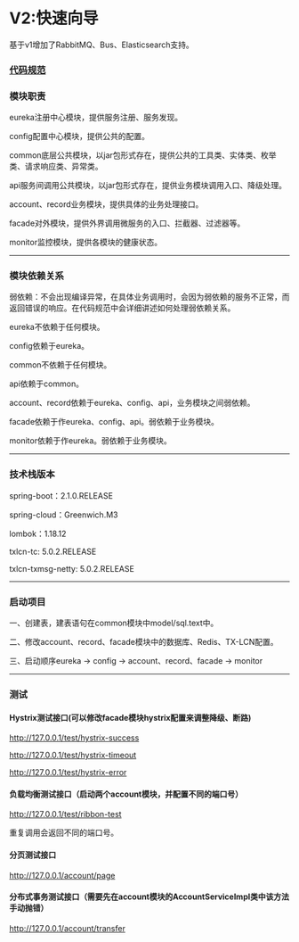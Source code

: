 # V2:快速向导

基于v1增加了RabbitMQ、Bus、Elasticsearch支持。

### [代码规范](https://github.com/huaPeiLiang/fast-cloud/wiki)

###    模块职责

eureka注册中心模块，提供服务注册、服务发现。

config配置中心模块，提供公共的配置。

common底层公共模块，以jar包形式存在，提供公共的工具类、实体类、枚举类、请求响应类、异常类。

api服务间调用公共模块，以jar包形式存在，提供业务模块调用入口、降级处理。

account、record业务模块，提供具体的业务处理接口。

facade对外模块，提供外界调用微服务的入口、拦截器、过滤器等。

monitor监控模块，提供各模块的健康状态。

----

###    模块依赖关系

弱依赖：不会出现编译异常，在具体业务调用时，会因为弱依赖的服务不正常，而返回错误的响应。在代码规范中会详细讲述如何处理弱依赖关系。

eureka不依赖于任何模块。

config依赖于eureka。

common不依赖于任何模块。

api依赖于common。

account、record依赖于eureka、config、api，业务模块之间弱依赖。

facade依赖于作eureka、config、api。弱依赖于业务模块。

monitor依赖于作eureka。弱依赖于业务模块。

----

###    技术栈版本

spring-boot：2.1.0.RELEASE

spring-cloud：Greenwich.M3

lombok：1.18.12

txlcn-tc: 5.0.2.RELEASE

txlcn-txmsg-netty: 5.0.2.RELEASE

----

###    启动项目

一、创建表，建表语句在common模块中model/sql.text中。

二、修改account、record、facade模块中的数据库、Redis、TX-LCN配置。

三、启动顺序eureka -> config -> account、record、facade -> monitor
    
----

###   测试
####    Hystrix测试接口(可以修改facade模块hystrix配置来调整降级、断路)

http://127.0.0.1/test/hystrix-success

http://127.0.0.1/test/hystrix-timeout

http://127.0.0.1/test/hystrix-error

####    负载均衡测试接口（启动两个account模块，并配置不同的端口号）

http://127.0.0.1/test/ribbon-test
    
重复调用会返回不同的端口号。

####    分页测试接口

http://127.0.0.1/account/page

####  分布式事务测试接口（需要先在account模块的AccountServiceImpl类中该方法手动抛错）

http://127.0.0.1/account/transfer
